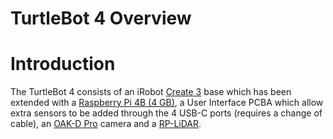# TurtleBot 4 Overview

# Introduction

The TurtleBot 4 consists of an iRobot [Create 3](../TurtleBot4/On-Board-Computers/Create3/) base which has been extended with a [Raspberry Pi 4B (4 GB)](../TurtleBot4/On-Board-Computers/Raspberry-Pi/), a User Interface PCBA which allow extra sensors to be added through the 4 USB-C ports (requires a change of cable), an [OAK-D Pro](../TurtleBot4/Sensors/Camera-OAK-D.md) camera and a [RP-LiDAR](../TurtleBot4/Sensors/LiDAR.md). 


